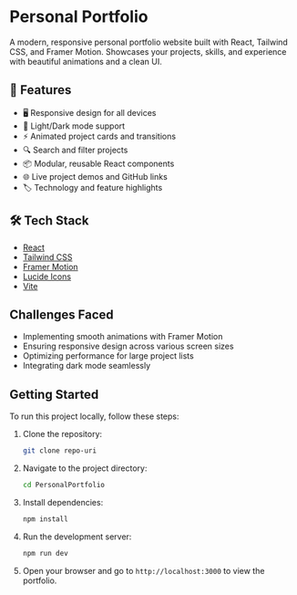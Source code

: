 # Personal Portfolio

A modern, responsive personal portfolio website built with React, Tailwind CSS, and Framer Motion. Showcases your projects, skills, and experience with beautiful animations and a clean UI.

## 🚀 Features

- 🖥️ Responsive design for all devices
- 🎨 Light/Dark mode support
- ⚡ Animated project cards and transitions
- 🔍 Search and filter projects
- 📦 Modular, reusable React components
- 🌐 Live project demos and GitHub links
- 🏷️ Technology and feature highlights

## 🛠️ Tech Stack

- [React](https://react.dev/)
- [Tailwind CSS](https://tailwindcss.com/)
- [Framer Motion](https://www.framer.com/motion/)
- [Lucide Icons](https://lucide.dev/)
- [Vite](https://vitejs.dev/)

## Challenges Faced

- Implementing smooth animations with Framer Motion
- Ensuring responsive design across various screen sizes
- Optimizing performance for large project lists
- Integrating dark mode seamlessly

## Getting Started
To run this project locally, follow these steps:
1. Clone the repository:
    ```bash
    git clone repo-uri
2. Navigate to the project directory:
    ```bash
    cd PersonalPortfolio
    ```
3. Install dependencies:
    ```bash
    npm install
    ```
4. Run the development server:
    ```bash
    npm run dev
    ```
5. Open your browser and go to `http://localhost:3000` to view the portfolio.


